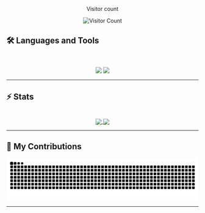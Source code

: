 <div align="center"> 
  <p>Visitor count</p>
  <img src="https://profile-counter.glitch.me/fatiasss/count.svg" alt="Visitor Count" />
</div>

## 🛠️ Languages and Tools

<br>

<p align="center">
  <img src="https://skillicons.dev/icons?i=java,nodejs,py,express,js" />
  <img src="https://skillicons.dev/icons?i=html,css,bootstrap,godot,vscode" />
</p>

<hr>

## ⚡️ Stats

<br>
<div align="center">
  <a href="#">
  <img height=200 align="center" src="https://github-readme-stats-five-olive-79.vercel.app/api/top-langs/?username=fatiasss&layout=donut&theme=transparent&hide=jupyter%20notebook" /> 

</a>

<a href="#">
  <img height=200 align="center" src="https://github-readme-stats-five-olive-79.vercel.app/api?username=fatiasss&show_icons=true&theme=transparent&rank_icon=github" /> 
</a>
</div>

<hr>

## 🐍 My Contributions

<div align="center">
  <picture>
    <source media="(prefers-color-scheme: dark)" srcset="https://raw.githubusercontent.com/fatiasss/fatiasss/output/github-contribution-grid-snake-dark.svg" />
    <source media="(prefers-color-scheme: light)" srcset="https://raw.githubusercontent.com/fatiasss/fatiasss/output/github-contribution-grid-snake.svg" />
    <img alt="github-snake" src="https://raw.githubusercontent.com/fatiasss/fatiasss/output/github-contribution-grid-snake.svg" />
  </picture>
</div>

<hr>

<!--
**fatiasss/fatiasss** is a ✨ _special_ ✨ repository because its `README.md` (this file) appears on your GitHub profile.

Here are some ideas to get you started:

- 🔭 I’m currently working on ...
- 🌱 I’m currently learning ...
- 👯 I’m looking to collaborate on ...
- 🤔 I’m looking for help with ...
- 💬 Ask me about ...
- 📫 How to reach me: ...
- 😄 Pronouns: ...
- ⚡ Fun fact: ...
-->
